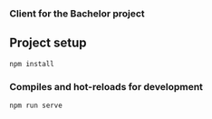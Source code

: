 ### Client for the Bachelor project

## Project setup
```
npm install
```

### Compiles and hot-reloads for development
```
npm run serve
```